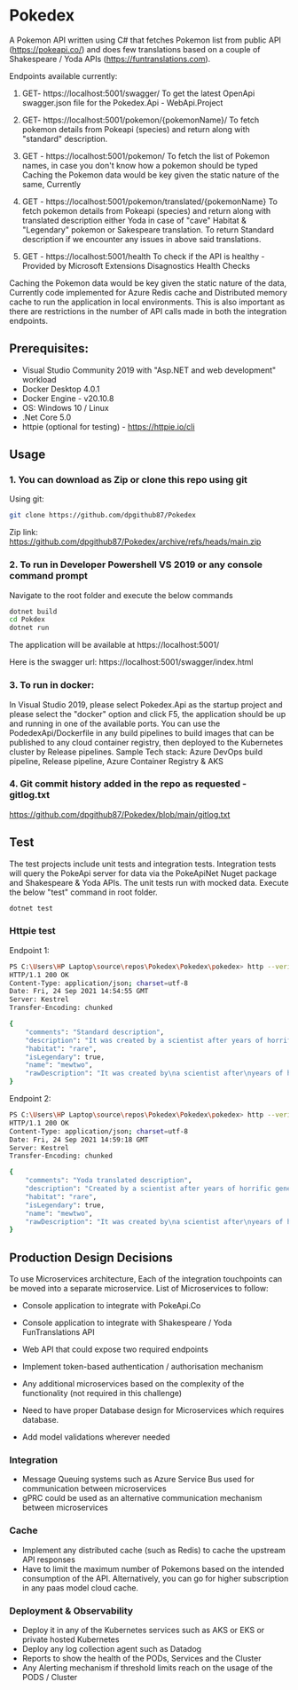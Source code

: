 # Pokedex
A Pokemon API written using C# that fetches Pokemon list from public API (https://pokeapi.co/) and does few translations based on a couple of Shakespeare / Yoda APIs (https://funtranslations.com). 

Endpoints available currently:
1. GET-  https://localhost:5001/swagger/
To get the latest OpenApi swagger.json file for the Pokedex.Api - WebApi.Project 

2. GET-  https://localhost:5001/pokemon/{pokemonName}/
To fetch pokemon details from Pokeapi (species) and return along with "standard" description.

3. GET - https://localhost:5001/pokemon/
To fetch the list of Pokemon names, in case you don't know how a pokemon should be typed
Caching the Pokemon data would be key given the static nature of the same, Currently 

4. GET - https://localhost:5001/pokemon/translated/{pokemonName}
To fetch pokemon details from Pokeapi (species) and return along with translated description either Yoda in case of "cave" Habitat & "Legendary" pokemon or Sakespeare translation. To return Standard description if we encounter any issues in above said translations.

5. GET - https://localhost:5001/health
To check if the API is healthy - Provided by Microsoft Extensions Disagnostics Health Checks

Caching the Pokemon data would be key given the static nature of the data, Currently code implemented for Azure Redis cache and Distributed memory cache to run the application in local environments. This is also important as there are restrictions in the number of API calls made in both the integration endpoints.

## Prerequisites:
- Visual Studio Community 2019 with "Asp.NET and web development" workload
- Docker Desktop 4.0.1
- Docker Engine - v20.10.8
- OS: Windows 10 / Linux
- .Net Core 5.0
- httpie (optional for testing) - https://httpie.io/cli

## Usage
### 1. You can download as Zip or clone this repo using git

Using git:
```sh
git clone https://github.com/dpgithub87/Pokedex
```
Zip link:
https://github.com/dpgithub87/Pokedex/archive/refs/heads/main.zip

### 2. To run in Developer Powershell VS 2019 or any console command prompt
Navigate to the root folder and execute the below commands
```sh
dotnet build
cd Pokdex
dotnet run
```
The application will be available at https://localhost:5001/

Here is the swagger url: https://localhost:5001/swagger/index.html

### 3. To run in docker:
In Visual Studio 2019, please select Pokedex.Api as the startup project and please select the "docker" option and click F5, the application should be up and running in one of the available ports.
You can use the PodedexApi/Dockerfile in any build pipelines to build images that can be published to any cloud container registry, then deployed to the Kubernetes cluster by Release pipelines.
Sample Tech stack: Azure DevOps build pipeline, Release pipeline, Azure Container Registry & AKS

### 4. Git commit history added in the repo as requested - gitlog.txt
https://github.com/dpgithub87/Pokedex/blob/main/gitlog.txt

## Test
The test projects include unit tests and integration tests. Integration tests will query the PokeApi server for data via the PokeApiNet Nuget package and Shakespeare & Yoda APIs.
The unit tests run with mocked data.
Execute the below "test" command in root folder.
```sh
dotnet test
```

### Httpie test
Endpoint 1:
```sh
PS C:\Users\HP Laptop\source\repos\Pokedex\Pokedex\pokedex> http --verify=no https://localhost:5001/pokemon/mewtwo
HTTP/1.1 200 OK
Content-Type: application/json; charset=utf-8
Date: Fri, 24 Sep 2021 14:54:55 GMT
Server: Kestrel
Transfer-Encoding: chunked

{
    "comments": "Standard description",
    "description": "It was created by a scientist after years of horrific gene splicing and DNA engineering experiments.",
    "habitat": "rare",
    "isLegendary": true,
    "name": "mewtwo",
    "rawDescription": "It was created by\na scientist after\nyears of horrific\fgene splicing and\nDNA engineering\nexperiments."
}
```
Endpoint 2:
```sh
PS C:\Users\HP Laptop\source\repos\Pokedex\Pokedex\pokedex> http --verify=no https://localhost:5001/pokemon/translated/mewtwo
HTTP/1.1 200 OK
Content-Type: application/json; charset=utf-8
Date: Fri, 24 Sep 2021 14:59:18 GMT
Server: Kestrel
Transfer-Encoding: chunked

{
    "comments": "Yoda translated description",
    "description": "Created by a scientist after years of horrific gene splicing and dna engineering experiments,  it was.",
    "habitat": "rare",
    "isLegendary": true,
    "name": "mewtwo",
    "rawDescription": "It was created by\na scientist after\nyears of horrific\fgene splicing and\nDNA engineering\nexperiments."
}
```

## Production Design Decisions
To use Microservices architecture, Each of the integration touchpoints can be moved into a separate microservice. List of Microservices to follow:
- Console application to integrate with PokeApi.Co
- Console application to integrate with Shakespeare / Yoda FunTranslations API
- Web API that could expose two required endpoints
- Implement token-based authentication / authorisation mechanism

- Any additional microservices based on the complexity of the functionality (not required in this challenge)
- Need to have proper Database design for Microservices which requires database.
- Add model validations wherever needed


### Integration
- Message Queuing systems such as Azure Service Bus used for communication between microservices
- gPRC could be used as an alternative communication mechanism between microservices

### Cache
- Implement any distributed cache (such as Redis) to cache the upstream API responses
- Have to limit the maximum number of Pokemons based on the intended consumption of the API. Alternatively, you can go for higher subscription in any paas model cloud cache.

### Deployment & Observability
- Deploy it in any of the Kubernetes services such as AKS or EKS or private hosted Kubernetes
- Deploy any log collection agent such as Datadog
- Reports to show the health of the PODs, Services and the Cluster
- Any Alerting mechanism if threshold limits reach on the usage of the PODS / Cluster


